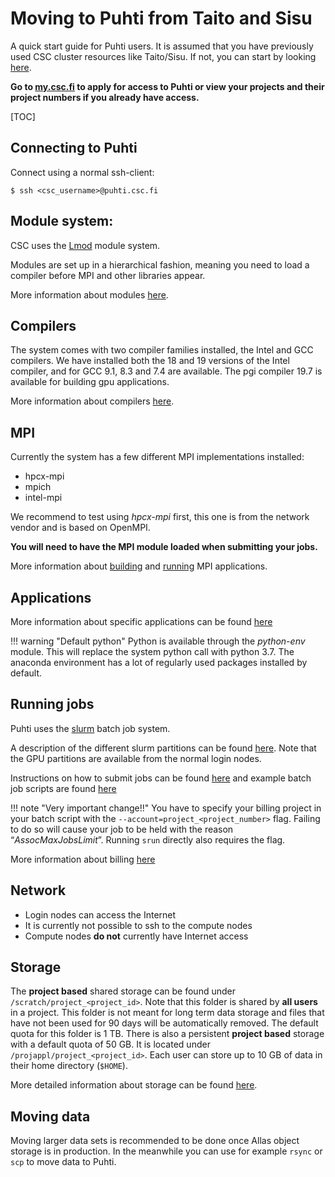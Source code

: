 # Moving to Puhti from Taito and Sisu

A quick start guide for Puhti users. It is assumed
that you have previously used CSC cluster resources like Taito/Sisu. If not,
you can start by looking [here](../../computing/overview.md).

**Go to [my.csc.fi](https://my.csc.fi) to apply for access to Puhti or view your projects and their project numbers
if you already have access.**

[TOC]


## Connecting to Puhti

Connect using a normal ssh-client:
```
$ ssh <csc_username>@puhti.csc.fi
```

## Module system:

CSC uses the [Lmod](https://lmod.readthedocs.io) module system.

Modules are set up in a hierarchical fashion, meaning you need to load a compiler 
before MPI and other libraries appear.

More information about modules [here](../../computing/modules.md).

## Compilers

The system comes with two compiler families installed, the Intel and GCC compilers. 
We have installed both the 18 and 19 versions of the Intel compiler, and for GCC 9.1, 8.3 and 7.4 are available.
The pgi compiler 19.7 is available for building gpu applications.

More information about compilers [here](../../computing/compiling.md).



## MPI
Currently the system has a few different MPI implementations installed:

- hpcx-mpi
- mpich
- intel-mpi

We recommend to test using 
_hpcx-mpi_ first, this one is from the network vendor and is based on OpenMPI. 

 **You will need to have the MPI module loaded when submitting your jobs.**

More information about [building](../../computing/compiling.md#building-mpi-applications) and
[running](../../computing/running/creating-job-scripts.md/#mpi-based-batch-jobs) MPI applications. 


## Applications

More information about specific applications can be found [here](../../apps/alpha.md)

!!! warning "Default python"
    Python is available through the _python-env_ module. This will replace the system python call with python 3.7. The anaconda environment has a lot of regularly used packages installed by default.



## Running jobs

Puhti uses the [slurm](https://slurm.schedmd.com/documentation.html) batch job system. 

A description of the different slurm partitions can be found [here](../../computing/running/batch-job-partitions.md). Note that the GPU partitions are available from the normal login nodes. 

Instructions on how to submit jobs can be found [here](../../computing/running/creating-job-scripts.md)
and example batch job scripts are found [here](../../computing/running/example-job-scripts.md)

!!! note "Very important change!!"
    You have to specify your billing project in your batch script with the `--account=project_<project_number>` 
    flag. Failing to do so will cause your job to be held with the reason “_AssocMaxJobsLimit_”.
    Running `srun` directly also requires the flag.

More information about billing [here](../../accounts/billing.md)

## Network

- Login nodes can access the Internet 
- It is currently not possible to ssh to the compute nodes
- Compute nodes **do not** currently have Internet access 


## Storage

The **project based** shared storage can be found under `/scratch/project_<project_id>`.
Note that this folder is shared by **all users** in a project. This folder is not meant for long term data storage
and files that have not been used for 90 days will be automatically removed. The default quota for this folder is 1 TB. There is also a persistent **project based**
storage with a default quota of 50 GB. It is located under `/projappl/project_<project_id>`. Each user can store up to 10 GB of data in their home directory (`$HOME`).

More detailed information about storage can be found [here](../../computing/disk.md).


## Moving data 
Moving larger data sets is recommended to be done once Allas object storage is in production.
In the meanwhile you can use for example `rsync` or `scp` to move data to Puhti. 



